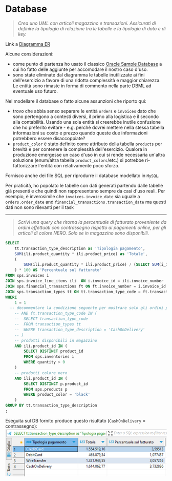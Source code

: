 # Database

> _Crea uno UML con articoli magazzino e transazioni. Assicurati di definire la tipologia di relazione tra le tabelle e la tipologia di dato e di key._

Link a [Diagramma ER](https://dbdiagram.io/d/SPS-Assignment-661fa44f03593b6b61385d61)

Alcune considerazioni:

- come punto di partenza ho usato il classico [Oracle Sample Database](https://www.oracletutorial.com/getting-started/oracle-sample-database/) a cui ho fatto delle aggiunte per accomodare il nostro caso d'uso.
- sono state eliminate dal diagramma le tabelle inutilizzate ai fini dell'esercizio a favore di una ridotta complessità e maggior chiarezza. Le entità sono rimaste in forma di commento nella parte DBML ad eventuale uso futuro.

Nel modellare il database o fatto alcune assunzioni che riporto qui:

- trovo che abbia senso separare le entità `orders` e `invoices` dato che sono pertengono a contesti diversi, il primo alla logistica e il secondo alla contabilità. Usando una sola entità si creerebbe inutile confusione che ho preferito evitare - e.g. perchè dovrei mettere nella stessa tabella informazioni su costo e prezzo quando queste due informazioni potrebbero essere disaccoppiate?
- `product_color` è stato definito come attributo della tabella `products` per brevità e per contenere la complessità dell'esercizio. Qualora in produzione emergesse un caso d'uso in cui si rende necessaria un'altra soluzione (enum/altra tabella `product_colors`/etc.) si potrebbe ri-fattorizzare l'entità con relativamente poco sforzo.

Fornisco anche dei file SQL per riprodurre il database modellato in `MySQL`.

Per praticità, ho popolato le tabelle con dati generati partendo dalle tabelle già presenti e che quindi non rappresentano sempre da casi d'uso reali. Per esempio, è inverosimile che `invoices.invoice_date` sia uguale a `orders.order_date` and `financial_transactions.transaction_date` ma questi dati non sono rilevanti per il task

---

> _Scrivi una query che ritorna la percentuale di fatturato proveniente da ordini effettuati con contrassegno rispetto ai pagamenti online, per gli articoli di colore NERO. Solo se in magazzino sono disponibili._

```sql
SELECT
	tt.transaction_type_description as 'Tipologia pagamento',
	SUM(ili.product_quantity * ili.product_price) as 'Totale',
	(
		SUM(ili.product_quantity * ili.product_price) / (SELECT SUM(i_ili.product_quantity * i_ili.product_price) FROM sps.invoice_line_items i_ili)
	) * 100 AS 'Percentuale sul fatturato'
FROM sps.invoices i
JOIN sps.invoice_line_items ili  ON i.invoice_id = ili.invoice_number
JOIN sps.financial_transactions ft ON ft.invoice_number = i.invoice_id
JOIN sps.transaction_types tt ON tt.transaction_type_code = ft.transaction_type_code
WHERE
	1 = 1
  -- decommentare la condizione seguente per mostrare solo gli ordini pagati con contrassegno
	-- AND ft.transaction_type_code IN (
	-- 	SELECT transaction_type_code
	-- 	FROM transaction_types tt
	-- 	WHERE transaction_type_description = 'CashOnDelivery'
	-- )
	-- prodotti disponibili in magazzino
	AND ili.product_id IN (
		SELECT DISTINCT product_id
		FROM sps.inventories i
		WHERE quantity > 0
	)
	-- prodotti colore nero
	AND ili.product_id IN (
		SELECT DISTINCT p.product_id
		FROM sps.products p
		WHERE product_color = 'black'
	)
GROUP BY tt.transaction_type_description
;
```

Eseguita sul DB fornito produce questo risultato (`CashOnDelivery` = contrassegno):
![Screenshot console DBeaver dell'esecuzione della query](results.png)
